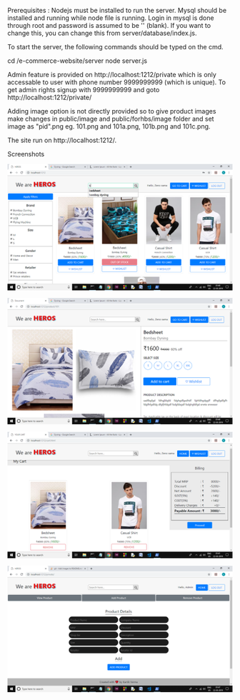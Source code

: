 Prerequisites : Nodejs must be installed to run the server. Mysql should be installed and running while node file is running.
Login in mysql is done through root and password is assumed to be '' (blank). If you want to change this, you can change this from server/database/index.js.

To start the server, the following commands should be typed on the cmd.

cd <location of file server.js>/e-commerce-website/server
node server.js

Admin feature is provided on http://localhost:1212/private which is only accessable to user with phone number 9999999999 (which is unique).
To get admin rights signup with 9999999999 and goto http://localhost:1212/private/

Adding image option is not directly provided so to give product images make changes in public/image and public/forhbs/image folder and set image as "pid".png eg. 101.png and 101a.png, 101b.png and 101c.png. 

The site run on http://localhost:1212/.

Screenshots

![Screenshot](screenshot1.png)

![Screenshot](screenshot2.png)

![Screenshot](screenshot3.png)

![Screenshot](screenshot4.png)



